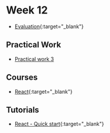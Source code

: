 # Week 12

- [Evaluation](https://gaps.heig-vd.ch/consultation/evaluationenseignements/){:target="_blank"}

## Practical Work

 - [Practical work 3](../../practical-works/practical-work-3/)

## Courses

 - [React](https://web-classroom.github.io/slides/11-react-essentials.html#/0/1){:target="_blank"}

## Tutorials

 - [React - Quick start](https://react.dev/learn){:target="_blank"}

